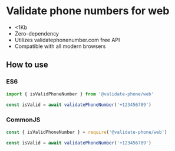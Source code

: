 # Validate phone numbers for web

- <1Kb
- Zero-dependency
- Utilizes validatephonenumber.com free API
- Compatible with all modern browsers

## How to use

### ES6

```ts
import { isValidPhoneNumber } from '@validate-phone/web'

const isValid = await validatePhoneNumber('+123456789')
```

### CommonJS

```js
const { isValidPhoneNumber } = require('@validate-phone/web')

const isValid = await validatePhoneNumber('+123456789')
```
